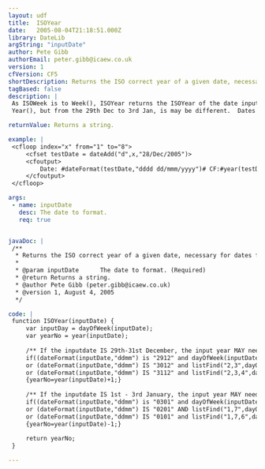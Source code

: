 ```yaml
---
layout: udf
title:  ISOYear
date:   2005-08-04T21:18:51.000Z
library: DateLib
argString: "inputDate"
author: Pete Gibb
authorEmail: peter.gibb@icaew.co.uk
version: 1
cfVersion: CF5
shortDescription: Returns the ISO correct year of a given date, necessary for dates from 29th Dec to 3rd Jan.
tagBased: false
description: |
 As ISOWeek is to Week(), ISOYear returns the ISOYear of the date input. For 360 days a year, this will be the same as
 Year(), but from the 29th Dec to 3rd Jan, is may be different.  Dates in this range may be part of a week number of a year that differs to the actual year of the date.

returnValue: Returns a string.

example: |
 <cfloop index="x" from="1" to="8">
     <cfset testDate = dateAdd("d",x,"28/Dec/2005")>
     <cfoutput>
         Date: #dateFormat(testDate,"dddd dd/mmm/yyyy")# CF:#year(testDate)# ISO:#ISOYear(testDate)#<br>
     </cfoutput>
 </cfloop>

args:
 - name: inputDate
   desc: The date to format.
   req: true


javaDoc: |
 /**
  * Returns the ISO correct year of a given date, necessary for dates from 29th Dec to 3rd Jan.
  * 
  * @param inputDate      The date to format. (Required)
  * @return Returns a string. 
  * @author Pete Gibb (peter.gibb@icaew.co.uk) 
  * @version 1, August 4, 2005 
  */

code: |
 function ISOYear(inputDate) {
     var inputDay = dayOfWeek(inputDate);
     var yearNo = year(inputDate);
     
     /** If the inputdate IS 29th-31st December, the input year MAY need to be next year **/
     if((dateFormat(inputDate,"ddmm") is "2912" and dayOfWeek(inputDate) eq 2)
     or (dateFormat(inputDate,"ddmm") IS "3012" and listFind("2,3",dayOfWeek(inputDate),",") gt 0)
     or (dateFormat(inputDate,"ddmm") IS "3112" and listFind("2,3,4",dayOfWeek(inputDate),",") gt 0))
     {yearNo=year(inputDate)+1;}
     
     /** If the inputdate IS 1st - 3rd January, the input year MAY need to be previous year **/
     if((dateFormat(inputDate,"ddmm") is "0301" and dayOfWeek(inputDate) eq 1)
     or (dateFormat(inputDate,"ddmm") IS "0201" AND listFind("1,7",dayOfWeek(inputDate),",") gt 0)
     or (dateFormat(inputDate,"ddmm") IS "0101" and listFind("1,7,6",dayOfWeek(inputDate),",") gt 0))
     {yearNo=year(inputDate)-1;}
     
     return yearNo;
 }

---
```


